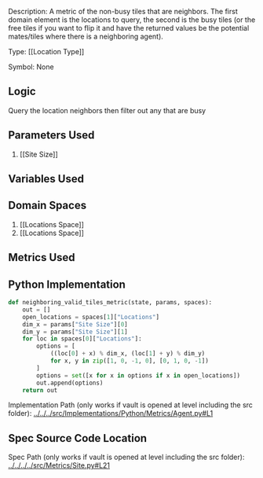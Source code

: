 Description: A metric of the non-busy tiles that are neighbors. The first domain element is the locations to query, the second is the busy tiles (or the free tiles if you want to flip it and have the returned values be the potential mates/tiles where there is a neighboring agent).

Type: [[Location Type]]

Symbol: None

## Logic
Query the location neighbors then filter out any that are busy

## Parameters Used
1. [[Site Size]]

## Variables Used

## Domain Spaces
1. [[Locations Space]]
2. [[Locations Space]]
## Metrics Used
## Python Implementation
```python
def neighboring_valid_tiles_metric(state, params, spaces):
    out = []
    open_locations = spaces[1]["Locations"]
    dim_x = params["Site Size"][0]
    dim_y = params["Site Size"][1]
    for loc in spaces[0]["Locations"]:
        options = [
            ((loc[0] + x) % dim_x, (loc[1] + y) % dim_y)
            for x, y in zip([1, 0, -1, 0], [0, 1, 0, -1])
        ]
        options = set([x for x in options if x in open_locations])
        out.append(options)
    return out
```
Implementation Path (only works if vault is opened at level including the src folder): [../../../src/Implementations/Python/Metrics/Agent.py#L1](../../../src/Implementations/Python/Metrics/Agent.py#L1)

## Spec Source Code Location

Spec Path (only works if vault is opened at level including the src folder): [../../../../src/Metrics/Site.py#L21](../../../../src/Metrics/Site.py#L21)

